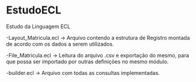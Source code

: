 # EstudoECL
Estudo da Linguagem ECL

-Layout_Matricula.ecl -> Arquivo contendo a estrutura de Registro montada de acordo com os dados a serem utilizados.

-File_Matricula.ecl -> Leitura do arquivo .csv e exportação do mesmo, para que possa ser importado por outras definições no mesmo módulo.

-builder.ecl -> Arquivo com todas as consultas implementadas.
